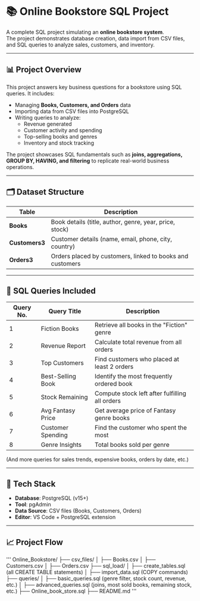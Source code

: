 # 📚 Online Bookstore SQL Project  

A complete SQL project simulating an **online bookstore system**.  
The project demonstrates database creation, data import from CSV files, and SQL queries to analyze sales, customers, and inventory.  

---

## 📊 Project Overview  
This project answers key business questions for a bookstore using SQL queries. It includes:  

- Managing **Books, Customers, and Orders** data  
- Importing data from CSV files into PostgreSQL  
- Writing queries to analyze:  
  - Revenue generated  
  - Customer activity and spending  
  - Top-selling books and genres  
  - Inventory and stock tracking  

The project showcases SQL fundamentals such as **joins, aggregations, GROUP BY, HAVING, and filtering** to replicate real-world business operations.  

---

## 🗂️ Dataset Structure  

| Table      | Description |
|------------|-------------|
| **Books**       | Book details (title, author, genre, year, price, stock) |
| **Customers3**  | Customer details (name, email, phone, city, country) |
| **Orders3**     | Orders placed by customers, linked to books and customers |  

---

## 🧠 SQL Queries Included  

| Query No. | Query Title | Description |
|-----------|-------------|-------------|
| 1 | Fiction Books | Retrieve all books in the "Fiction" genre |
| 2 | Revenue Report | Calculate total revenue from all orders |
| 3 | Top Customers | Find customers who placed at least 2 orders |
| 4 | Best-Selling Book | Identify the most frequently ordered book |
| 5 | Stock Remaining | Compute stock left after fulfilling all orders |
| 6 | Avg Fantasy Price | Get average price of Fantasy genre books |
| 7 | Customer Spending | Find the customer who spent the most |
| 8 | Genre Insights | Total books sold per genre |  

(And more queries for sales trends, expensive books, orders by date, etc.)  

---

## 🧰 Tech Stack  
- **Database**: PostgreSQL (v15+)  
- **Tool**: pgAdmin  
- **Data Source**: CSV files (Books, Customers, Orders)  
- **Editor**: VS Code + PostgreSQL extension  

---

## 📈 Project Flow  

''' Online_Bookstore/
├── csv_files/
│   ├── Books.csv
│   ├── Customers.csv
│   ├── Orders.csv
├── sql_load/
│   ├── create_tables.sql   (all CREATE TABLE statements)
│   ├── import_data.sql     (COPY commands)
├── queries/
│   ├── basic_queries.sql   (genre filter, stock count, revenue, etc.)
│   ├── advanced_queries.sql (joins, most sold books, remaining stock, etc.)
├── Online_book_store.sql
├── README.md '''

